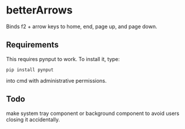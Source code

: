 # betterArrows
Binds f2 + arrow keys to home, end, page up, and page down.

## Requirements
This requires pynput to work. To install it, type:

`pip install pynput`

into cmd with administrative permissions.

## Todo
make system tray component or background component to avoid users closing it accidentally.
